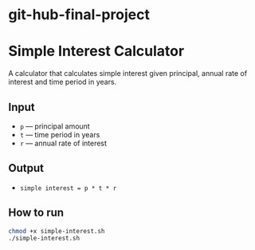 # git-hub-final-project

# Simple Interest Calculator

A calculator that calculates simple interest given principal, annual rate of interest and time period in years.

## Input
- `p` — principal amount  
- `t` — time period in years  
- `r` — annual rate of interest

## Output
- `simple interest = p * t * r`

## How to run
```bash
chmod +x simple-interest.sh
./simple-interest.sh
